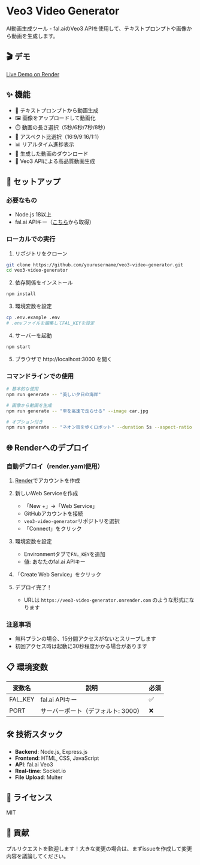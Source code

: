 # Veo3 Video Generator

AI動画生成ツール - fal.aiのVeo3 APIを使用して、テキストプロンプトや画像から動画を生成します。

## 🎬 デモ

[Live Demo on Render](https://your-app-name.onrender.com)

## ✨ 機能

- 📝 テキストプロンプトから動画生成
- 🖼️ 画像をアップロードして動画化
- ⏱️ 動画の長さ選択（5秒/6秒/7秒/8秒）
- 📐 アスペクト比選択（16:9/9:16/1:1）
- 📊 リアルタイム進捗表示
- 💾 生成した動画のダウンロード
- 🎯 Veo3 APIによる高品質動画生成

## 🚀 セットアップ

### 必要なもの

- Node.js 18以上
- fal.ai APIキー（[こちら](https://fal.ai/dashboard)から取得）

### ローカルでの実行

1. リポジトリをクローン
```bash
git clone https://github.com/yourusername/veo3-video-generator.git
cd veo3-video-generator
```

2. 依存関係をインストール
```bash
npm install
```

3. 環境変数を設定
```bash
cp .env.example .env
# .envファイルを編集してFAL_KEYを設定
```

4. サーバーを起動
```bash
npm start
```

5. ブラウザで http://localhost:3000 を開く

### コマンドラインでの使用

```bash
# 基本的な使用
npm run generate -- "美しい夕日の海岸"

# 画像から動画を生成
npm run generate -- "車を高速で走らせる" --image car.jpg

# オプション付き
npm run generate -- "ネオン街を歩くロボット" --duration 5s --aspect-ratio 9:16 --output robot.mp4
```

## 🌐 Renderへのデプロイ

### 自動デプロイ（render.yaml使用）

1. [Render](https://render.com)でアカウントを作成

2. 新しいWeb Serviceを作成
   - 「New +」→「Web Service」
   - GitHubアカウントを接続
   - `veo3-video-generator`リポジトリを選択
   - 「Connect」をクリック

3. 環境変数を設定
   - Environmentタブで`FAL_KEY`を追加
   - 値: あなたのfal.ai APIキー

4. 「Create Web Service」をクリック

5. デプロイ完了！
   - URLは `https://veo3-video-generator.onrender.com` のような形式になります

### 注意事項
- 無料プランの場合、15分間アクセスがないとスリープします
- 初回アクセス時は起動に30秒程度かかる場合があります

## 📋 環境変数

| 変数名 | 説明 | 必須 |
|--------|------|------|
| FAL_KEY | fal.ai APIキー | ✅ |
| PORT | サーバーポート（デフォルト: 3000） | ❌ |

## 🛠️ 技術スタック

- **Backend**: Node.js, Express.js
- **Frontend**: HTML, CSS, JavaScript
- **API**: fal.ai Veo3
- **Real-time**: Socket.io
- **File Upload**: Multer

## 📄 ライセンス

MIT

## 🤝 貢献

プルリクエストを歓迎します！大きな変更の場合は、まずissueを作成して変更内容を議論してください。